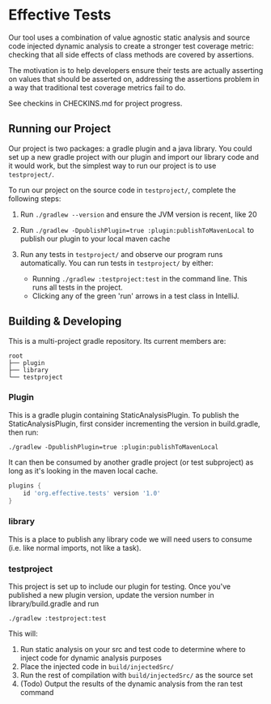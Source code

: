 # Effective Tests

Our tool uses a combination of value agnostic static analysis and source code injected dynamic analysis to create a stronger test
coverage metric: checking that all side effects of class methods are covered by assertions. 

The motivation is to help developers ensure their tests are actually asserting on values that should be asserted on, 
addressing the assertions problem in a way that traditional test coverage metrics fail to do.

See checkins in CHECKINS.md for project progress.

## Running our Project
Our project is two packages: a gradle plugin and a java library. You could set up a new gradle project with our plugin
and import our library code and it would work, but the simplest way to run our project is to use `testproject/`.

To run our project on the source code in `testproject/`, complete the following steps:
1. Run `./gradlew --version` and ensure the JVM version is recent, like 20
2. Run `./gradlew -DpublishPlugin=true :plugin:publishToMavenLocal` to publish our plugin to your local maven cache
3. Run any tests in `testproject/` and observe our program runs automatically. You can run tests in `testproject/` by either:
   
   - Running `./gradlew :testproject:test` in the command line. This runs all tests in the project.
   - Clicking any of the green 'run' arrows in a test class in IntelliJ.


## Building & Developing
This is a multi-project gradle repository. Its current members are:

```
root
├── plugin 
├── library
└── testproject
```

### Plugin
This is a gradle plugin containing StaticAnalysisPlugin. To publish the StaticAnalysisPlugin, first consider incrementing the version in build.gradle, then run:

```shell
./gradlew -DpublishPlugin=true :plugin:publishToMavenLocal
```

It can then be consumed by another gradle project (or test subproject) as long as it's looking in the maven local cache.

```groovy
plugins {
    id 'org.effective.tests' version '1.0'
}
```

### library
This is a place to publish any library code we will need users to consume (i.e. like normal imports, not like a task).

### testproject
This project is set up to include our plugin for testing. Once you've published a new plugin version, update the version number
in library/build.gradle and run

``` shell
./gradlew :testproject:test
```

This will:
1. Run static analysis on your src and test code to determine where to inject code for dynamic analysis purposes
2. Place the injected code in `build/injectedSrc/`
3. Run the rest of compilation with `build/injectedSrc/` as the source set
4. (Todo) Output the results of the dynamic analysis from the ran test command